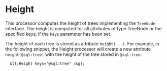 Height
======

This processor computes the height of trees implementing the `TreeNode` interface.
The height is computed for all attributes of type TreeNode or the specified keys,
if the `keys` parameter has been set.

The height of each tree is stored as attribute `height(...)`. For example, in the
following snippet, the Height processor will create a new attribute `height(@sql:tree)`
with the height of the tree stored in `@sql:tree`:

      &lt;Height keys="@sql:tree" /&gt;
